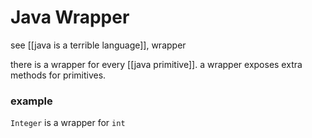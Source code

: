 # Java Wrapper

see [[java is a terrible language]], wrapper

there is a wrapper for every [[java primitive]]. a wrapper exposes extra methods for primitives.

### example

`Integer` is a wrapper for `int`
